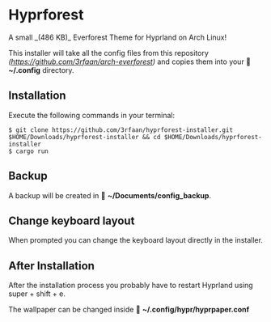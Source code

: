 # Hyprforest

<p text="center">A small _(486 KB)_ Everforest Theme for Hyprland on Arch Linux!</p>

This installer will take all the config files from this repository _(https://github.com/3rfaan/arch-everforest)_ and copies them into your  📁 **~/.config** directory.

## Installation

Execute the following commands in your terminal:

```
$ git clone https://github.com/3rfaan/hyprforest-installer.git $HOME/Downloads/hyprforest-installer && cd $HOME/Downloads/hyprforest-installer
$ cargo run
```

## Backup

A backup will be created in 📁 **~/Documents/config_backup**.

## Change keyboard layout

When prompted you can change the keyboard layout directly in the installer.

## After Installation

After the installation process you probably have to restart Hyprland using <kb>super</kb> + <kb>shift</kb> + <kb>e</kb>.

The wallpaper can be changed inside 📁 **~/.config/hypr/hyprpaper.conf**
